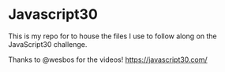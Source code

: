 # Javascript30

This is my repo for to house the files I use to follow along on the JavaScript30 challenge.

Thanks to @wesbos for the videos! https://javascript30.com/ 
